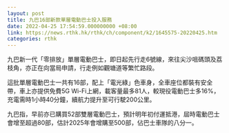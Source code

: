 ```yaml
---
layout: post
title: 九巴16部新款單層電動巴士投入服務
date: 2022-04-25 17:54:59.000000000 +08:00
link: https://news.rthk.hk/rthk/ch/component/k2/1645575-20220425.htm
categories: rthk
---
```


九巴新一代「零排放」單層電動巴士，即日起先行走6號線，來往尖沙咀碼頭及荔枝角，亦正在向當局申請，行走例如觀塘道等繁忙路段。

這批單層電動巴士一共有16部，配上「電光綠」色車身，全車座位都裝有安全帶，車上亦提供免費5G Wi-Fi上網，載客量最多81人，較現役電動巴士多16%，充電需時1小時40分鐘，續航力提升至可行駛200公里。

九巴指，早前亦已購買52部雙層電動巴士，預計明年初付運抵港，屆時電動巴士會增至超過80部，估計2025年會增購至500部，佔巴士車隊的八分一。

